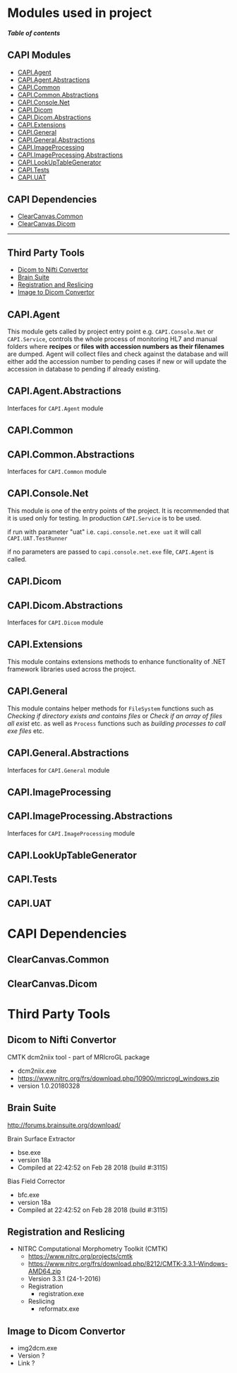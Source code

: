 # Modules used in project
#### _Table of contents_
## CAPI Modules
+ [CAPI.Agent](#CAPIAgent)
+ [CAPI.Agent.Abstractions](#CAPIAgentAbstractions)
+ [CAPI.Common](#CAPICommon)
+ [CAPI.Common.Abstractions](#CAPICommonAbstractions)
+ [CAPI.Console.Net](#CAPIConsoleNet)
+ [CAPI.Dicom](#CAPIDicom)
+ [CAPI.Dicom.Abstractions](#CAPIDicomAbstractions)
+ [CAPI.Extensions](#CAPIExtensions)
+ [CAPI.General](#CAPIGeneral)
+ [CAPI.General.Abstractions](#CAPIGeneralAbstractions)
+ [CAPI.ImageProcessing](#CAPIImageProcessing)
+ [CAPI.ImageProcessing.Abstractions](#CAPIImageProcessingAbstractions)
+ [CAPI.LookUpTableGenerator](#CAPILookUpTableGenerator)
+ [CAPI.Tests](#CAPITests)
+ [CAPI.UAT](#CAPIUAT)

## CAPI Dependencies

+ [ClearCanvas.Common](#ClearCanvasCommon)
+ [ClearCanvas.Dicom](#ClearCanvasDicom)
---
## Third Party Tools

- [Dicom to Nifti Convertor](#Dicom-to-Nifti-Convertor)
- [Brain Suite](#Brain-Suite)
- [Registration and Reslicing](#Registration-and-Reslicing)
- [Image to Dicom Convertor](#Image-to-Dicom-Convertor)



## CAPI.Agent

This module gets called by project entry point e.g. `CAPI.Console.Net` or `CAPI.Service`, controls the whole process of monitoring HL7 and manual folders where **recipes** or **files with accession numbers as their filenames** are dumped. Agent will collect files and check against the database and will either add the accession number to pending cases if new or will update the accession in database to pending if already existing.

## CAPI.Agent.Abstractions

Interfaces for `CAPI.Agent` module

## CAPI.Common
## CAPI.Common.Abstractions

Interfaces for `CAPI.Common` module

## CAPI.Console.Net

This module is one of the entry points of the project. It is recommended that it is used only for testing. In production `CAPI.Service` is to be used. 

if run with parameter "uat" i.e. `capi.console.net.exe uat` it will call `CAPI.UAT.TestRunner`

if no parameters are passed to `capi.console.net.exe` file, `CAPI.Agent` is called.

## CAPI.Dicom
## CAPI.Dicom.Abstractions

Interfaces for `CAPI.Dicom` module

## CAPI.Extensions

This module contains extensions methods to enhance functionality of .NET framework libraries used across the project.

## CAPI.General

This module contains helper methods for `FileSystem` functions such as _Checking if directory exists and contains files_ or _Check if an array of files all exist_ etc. as well as `Process` functions such as _building  processes to call exe files_ etc.

## CAPI.General.Abstractions

Interfaces for `CAPI.General` module

## CAPI.ImageProcessing
## CAPI.ImageProcessing.Abstractions

Interfaces for `CAPI.ImageProcessing` module

## CAPI.LookUpTableGenerator
## CAPI.Tests
## CAPI.UAT

# CAPI Dependencies
## ClearCanvas.Common
## ClearCanvas.Dicom

# Third Party Tools

## Dicom to Nifti Convertor

CMTK dcm2niix tool - part of MRIcroGL package

- dcm2niix.exe
- https://www.nitrc.org/frs/download.php/10900/mricrogl_windows.zip
- version 1.0.20180328

## Brain Suite

http://forums.brainsuite.org/download/

Brain Surface Extractor

- bse.exe
- version 18a
- Compiled at 22:42:52 on Feb 28 2018 (build #:3115)

Bias Field Corrector

- bfc.exe
- version 18a
- Compiled at 22:42:52 on Feb 28 2018 (build #:3115)

## Registration and Reslicing

- NITRC Computational Morphometry Toolkit (CMTK)
  - https://www.nitrc.org/projects/cmtk
  - https://www.nitrc.org/frs/download.php/8212/CMTK-3.3.1-Windows-AMD64.zip
  - Version 3.3.1 (24-1-2016)
  - Registration
    - registration.exe
  - Reslicing
    - reformatx.exe

## Image to Dicom Convertor

- img2dcm.exe
- Version ?
- Link ?

## 

